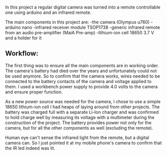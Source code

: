 In this project a regular digital camera was turned into a remote controllable one using arduino and an infrared remote.

The main components in this project are:
-the camera (Olympus u760)
-arduino nano
-infrared receiver module TSOP1738
-generic infrared remote from an audio pre-amplifier (MaiA Pre-amp)
-lithium-ion cell 18650 3.7 V and a holder for it

## Workflow:

The first thing was to ensure all the main components are in working order. The camera's battery had died over the years and unfortunately could not be used anymore.
So to confirm that the camera works, wires needed to be connected to the battery contacts of the camera and voltage applied to them. I used a workbench power supply to provide 4.0 volts to the camera and ensure proper function.

As a new power source was needed for the camera, I chose to use a simple 18650 lithium-ion cell I had heaps of laying around from other projects. The battery was charged full with a separate Li-Ion charger and was confirmed to hold charge well by measuring its voltage with a multimeter during the construction of the project.
The battery provides power not only for the camera, but for all the other components as well (excluding the remote).

Human eye can't sense the infrared light from the remote, but a digital camera can. So I just pointed it at my mobile phone's camera to confirm that the IR led indeed was lit.


